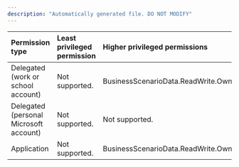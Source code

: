 ```yaml
---
description: "Automatically generated file. DO NOT MODIFY"
---
```


|Permission type|Least privileged permission|Higher privileged permissions|
|:---|:---|:---|
|Delegated (work or school account)|Not supported.|BusinessScenarioData.ReadWrite.OwnedBy|
|Delegated (personal Microsoft account)|Not supported.|Not supported.|
|Application|Not supported.|BusinessScenarioData.ReadWrite.OwnedBy|

